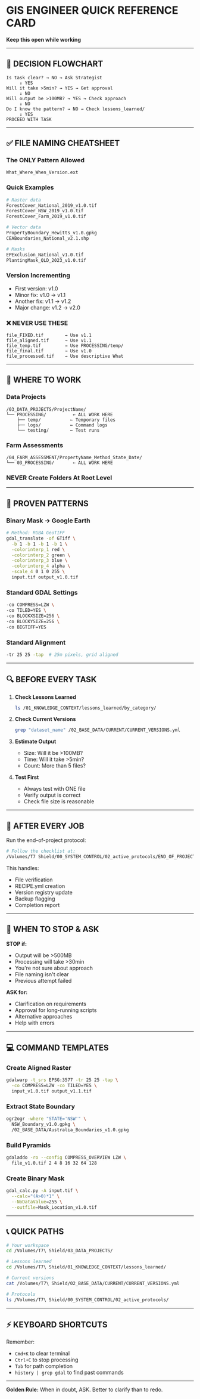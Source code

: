 # GIS ENGINEER QUICK REFERENCE CARD
**Keep this open while working**

---

## 🚦 DECISION FLOWCHART
```
Is task clear? → NO → Ask Strategist
     ↓ YES
Will it take >5min? → YES → Get approval
     ↓ NO  
Will output be >100MB? → YES → Check approach
     ↓ NO
Do I know the pattern? → NO → Check lessons_learned/
     ↓ YES
PROCEED WITH TASK
```

---

## ✅ FILE NAMING CHEATSHEET

### The ONLY Pattern Allowed
`What_Where_When_Version.ext`

### Quick Examples
```bash
# Raster data
ForestCover_National_2019_v1.0.tif
ForestCover_NSW_2019_v1.0.tif
ForestCover_Farm_2019_v1.0.tif

# Vector data  
PropertyBoundary_Hewitts_v1.0.gpkg
CEABoundaries_National_v2.1.shp

# Masks
EPExclusion_National_v1.0.tif
PlantingMask_QLD_2023_v1.0.tif
```

### Version Incrementing
- First version: v1.0
- Minor fix: v1.0 → v1.1
- Another fix: v1.1 → v1.2
- Major change: v1.2 → v2.0

### ❌ NEVER USE THESE
```
file_FIXED.tif        → Use v1.1
file_aligned.tif      → Use v1.1
file_temp.tif         → Use PROCESSING/temp/
file_final.tif        → Use v1.0
file_processed.tif    → Use descriptive What
```

---

## 📁 WHERE TO WORK

### Data Projects
```
/03_DATA_PROJECTS/ProjectName/
└── PROCESSING/          ← ALL WORK HERE
    ├── temp/           ← Temporary files
    ├── logs/           ← Command logs
    └── testing/        ← Test runs
```

### Farm Assessments
```
/04_FARM_ASSESSMENT/PropertyName_Method_State_Date/
└── 03_PROCESSING/       ← ALL WORK HERE
```

### NEVER Create Folders At Root Level

---

## 🎯 PROVEN PATTERNS

### Binary Mask → Google Earth
```bash
# Method: RGBA GeoTIFF
gdal_translate -of GTiff \
  -b 1 -b 1 -b 1 -b 1 \
  -colorinterp_1 red \
  -colorinterp_2 green \
  -colorinterp_3 blue \
  -colorinterp_4 alpha \
  -scale_4 0 1 0 255 \
  input.tif output_v1.0.tif
```

### Standard GDAL Settings
```bash
-co COMPRESS=LZW \
-co TILED=YES \
-co BLOCKXSIZE=256 \
-co BLOCKYSIZE=256 \
-co BIGTIFF=YES
```

### Standard Alignment
```bash
-tr 25 25 -tap  # 25m pixels, grid aligned
```

---

## 🔍 BEFORE EVERY TASK

1. **Check Lessons Learned**
   ```bash
   ls /01_KNOWLEDGE_CONTEXT/lessons_learned/by_category/
   ```

2. **Check Current Versions**
   ```bash
   grep "dataset_name" /02_BASE_DATA/CURRENT/CURRENT_VERSIONS.yml
   ```

3. **Estimate Output**
   - Size: Will it be >100MB?
   - Time: Will it take >5min?
   - Count: More than 5 files?

4. **Test First**
   - Always test with ONE file
   - Verify output is correct
   - Check file size is reasonable

---

## 🏁 AFTER EVERY JOB

Run the end-of-project protocol:
```bash
# Follow the checklist at:
/Volumes/T7 Shield/00_SYSTEM_CONTROL/02_active_protocols/END_OF_PROJECT.md
```

This handles:
- File verification
- RECIPE.yml creation  
- Version registry update
- Backup flagging
- Completion report

---

## 🚨 WHEN TO STOP & ASK

**STOP if:**
- Output will be >500MB
- Processing will take >30min
- You're not sure about approach
- File naming isn't clear
- Previous attempt failed

**ASK for:**
- Clarification on requirements
- Approval for long-running scripts
- Alternative approaches
- Help with errors

---

## 💻 COMMAND TEMPLATES

### Create Aligned Raster
```bash
gdalwarp -t_srs EPSG:3577 -tr 25 25 -tap \
  -co COMPRESS=LZW -co TILED=YES \
  input_v1.0.tif output_v1.1.tif
```

### Extract State Boundary
```bash
ogr2ogr -where "STATE='NSW'" \
  NSW_Boundary_v1.0.gpkg \
  /02_BASE_DATA/Australia_Boundaries_v1.0.gpkg
```

### Build Pyramids
```bash
gdaladdo -ro --config COMPRESS_OVERVIEW LZW \
  file_v1.0.tif 2 4 8 16 32 64 128
```

### Create Binary Mask
```bash
gdal_calc.py -A input.tif \
  --calc="(A>0)*1" \
  --NoDataValue=255 \
  --outfile=Mask_Location_v1.0.tif
```

---

## 📞 QUICK PATHS

```bash
# Your workspace
cd /Volumes/T7\ Shield/03_DATA_PROJECTS/

# Lessons learned
cd /Volumes/T7\ Shield/01_KNOWLEDGE_CONTEXT/lessons_learned/

# Current versions
cat /Volumes/T7\ Shield/02_BASE_DATA/CURRENT/CURRENT_VERSIONS.yml

# Protocols
ls /Volumes/T7\ Shield/00_SYSTEM_CONTROL/02_active_protocols/
```

---

## ⚡ KEYBOARD SHORTCUTS

Remember:
- `Cmd+K` to clear terminal
- `Ctrl+C` to stop processing
- `Tab` for path completion
- `history | grep gdal` to find past commands

---

**Golden Rule:** When in doubt, ASK. Better to clarify than to redo.
